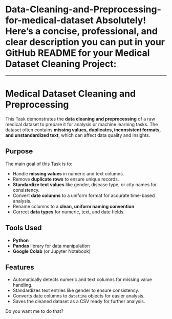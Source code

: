 # Data-Cleaning-and-Preprocessing-for-medical-dataset Absolutely! Here’s a concise, professional, and clear **description** you can put in your GitHub README for your **Medical Dataset Cleaning Project**:

---

# **Medical Dataset Cleaning and Preprocessing**

This Task demonstrates the **data cleaning and preprocessing** of a raw medical dataset to prepare it for analysis or machine learning tasks. The dataset often contains **missing values, duplicates, inconsistent formats, and unstandardized text**, which can affect data quality and insights.

## **Purpose**

The main goal of this Task is to:

* Handle **missing values** in numeric and text columns.
* Remove **duplicate rows** to ensure unique records.
* **Standardize text values** like gender, disease type, or city names for consistency.
* Convert **date columns** to a uniform format for accurate time-based analysis.
* Rename columns to a **clean, uniform naming convention**.
* Correct **data types** for numeric, text, and date fields.

## **Tools Used**

* **Python**
* **Pandas** library for data manipulation
* **Google Colab** (or Jupyter Notebook)

## **Features**

* Automatically detects numeric and text columns for missing value handling.
* Standardizes text entries like gender to ensure consistency.
* Converts date columns to `datetime` objects for easier analysis.
* Saves the cleaned dataset as a CSV ready for further analysis.



Do you want me to do that?

